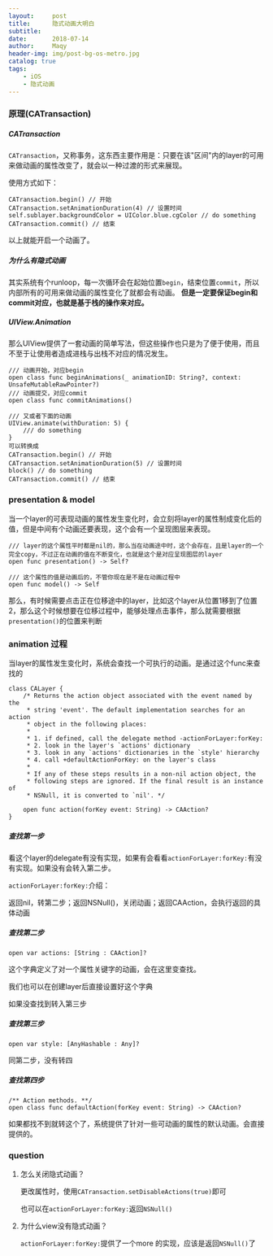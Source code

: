 ```yaml
---
layout:     post
title:      隐式动画大明白
subtitle:   
date:       2018-07-14
author:     Maqy
header-img: img/post-bg-os-metro.jpg
catalog: true
tags:
    - iOS
    - 隐式动画
---
```




### 原理(CATransaction)

##### CATransaction 

`CATransaction`，又称事务，这东西主要作用是：只要在该"区间"内的layer的可用来做动画的属性改变了，就会以一种过渡的形式来展现。

使用方式如下：

```
CATransaction.begin() // 开始
CATransaction.setAnimationDuration(4) // 设置时间
self.sublayer.backgroundColor = UIColor.blue.cgColor // do something
CATransaction.commit() // 结束
```

以上就能开启一个动画了。

##### 为什么有隐式动画

其实系统有个runloop，每一次循环会在起始位置`begin`，结束位置`commit`，所以内部所有的可用来做动画的属性变化了就都会有动画。 **但是一定要保证begin和commit对应，也就是基于栈的操作来对应。**

##### UIView.Animation

那么UIView提供了一套动画的简单写法，但这些操作也只是为了便于使用，而且不至于让使用者造成进栈与出栈不对应的情况发生。

```
/// 动画开始，对应begin
open class func beginAnimations(_ animationID: String?, context: UnsafeMutableRawPointer?)
/// 动画提交，对应commit
open class func commitAnimations()

/// 又或者下面的动画
UIView.animate(withDuration: 5) {
	/// do something
}
可以转换成
CATransaction.begin() // 开始
CATransaction.setAnimationDuration(5) // 设置时间
block() // do something
CATransaction.commit() // 结束
```



### presentation & model

当一个layer的可表现动画的属性发生变化时，会立刻将layer的属性制成变化后的值，但是中间有个动画还要表现，这个会有一个呈现图层来表现。

```
/// layer的这个属性平时都是nil的，那么当在动画途中时，这个会存在，且是layer的一个完全copy，不过正在动画的值在不断变化，也就是这个是对应呈现图层的layer
open func presentation() -> Self?

/// 这个属性的值是动画后的，不管你现在是不是在动画过程中
open func model() -> Self
```

那么，有时候需要点击正在位移途中的layer，比如这个layer从位置1移到了位置2，那么这个时候想要在位移过程中，能够处理点击事件，那么就需要根据`presentation()`的位置来判断



### animation 过程

当layer的属性发生变化时，系统会查找一个可执行的动画。是通过这个func来查找的

```
class CALayer {
    /* Returns the action object associated with the event named by the
     * string 'event'. The default implementation searches for an action
     * object in the following places:
     *
     * 1. if defined, call the delegate method -actionForLayer:forKey:
     * 2. look in the layer's `actions' dictionary
     * 3. look in any `actions' dictionaries in the `style' hierarchy
     * 4. call +defaultActionForKey: on the layer's class
     *
     * If any of these steps results in a non-nil action object, the
     * following steps are ignored. If the final result is an instance of
     * NSNull, it is converted to `nil'. */
    
    open func action(forKey event: String) -> CAAction?
}
```

##### 查找第一步

看这个layer的delegate有没有实现，如果有会看看`actionForLayer:forKey:`有没有实现。如果没有会转入第二步。

`actionForLayer:forKey:`介绍：

返回nil，转第二步；返回NSNull()，关闭动画；返回CAAction，会执行返回的具体动画



##### 查找第二步

```
open var actions: [String : CAAction]?
```

这个字典定义了对一个属性关键字的动画，会在这里变查找。

我们也可以在创建layer后直接设置好这个字典

如果没查找到转入第三步



##### 查找第三步

```
open var style: [AnyHashable : Any]?
```

同第二步，没有转四



##### 查找第四步

```
/** Action methods. **/
open class func defaultAction(forKey event: String) -> CAAction?
```

如果都找不到就转这个了，系统提供了针对一些可动画的属性的默认动画。会直接提供的。



### question

1. 怎么关闭隐式动画？

   更改属性时，使用`CATransaction.setDisableActions(true)`即可

   也可以在`actionForLayer:forKey:`返回`NSNull()`

2. 为什么view没有隐式动画？

   `actionForLayer:forKey:`提供了一个more 的实现，应该是返回`NSNull()`了
